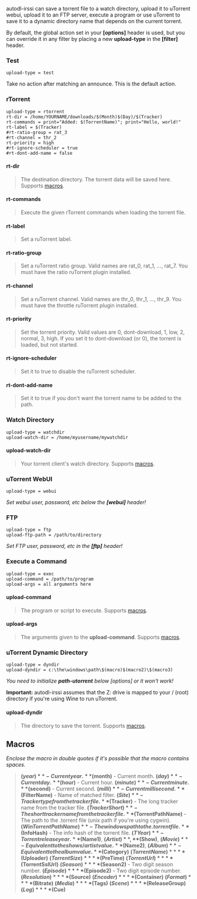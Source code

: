 autodl-irssi can save a torrent file to a watch directory, upload it to uTorrent webui, upload it to an FTP server, execute a program or use uTorrent to save it to a dynamic directory name that depends on the current torrent.

By default, the global action set in your **[options]** header is used, but you can override it in any filter by placing a new **upload-type** in the **[filter]** header.

### Test

```
upload-type = test
```

Take no action after matching an announce. This is the default action.

### rTorrent

```
upload-type = rtorrent
rt-dir = /home/YOURNAME/downloads/$(Month)$(Day)/$(Tracker)
rt-commands = print="Added: $(TorrentName)"; print="Hello, world!"
rt-label = $(Tracker)
#rt-ratio-group = rat_3
#rt-channel = thr_2
rt-priority = high
#rt-ignore-scheduler = true
#rt-dont-add-name = false
```

#### rt-dir

> The destination directory. The torrent data will be saved here. Supports [macros](#macros).

#### rt-commands

> Execute the given rTorrent commands when loading the torrent file.

#### rt-label

> Set a ruTorrent label.

#### rt-ratio-group

> Set a ruTorrent ratio group. Valid names are rat_0, rat_1, ..., rat_7. You must have the ratio ruTorrent plugin installed.

#### rt-channel

> Set a ruTorrent channel. Valid names are thr_0, thr_1, ..., thr_9. You must have the throttle ruTorrent plugin installed.

#### rt-priority

> Set the torrent priority. Valid values are 0, dont-download, 1, low, 2, normal, 3, high. If you set it to dont-download (or 0), the torrent is loaded, but not started.

#### rt-ignore-scheduler

> Set it to true to disable the ruTorrent scheduler.

#### rt-dont-add-name

> Set it to true if you don't want the torrent name to be added to the path.


### Watch Directory

```
upload-type = watchdir
upload-watch-dir = /home/myusername/mywatchdir
```

#### upload-watch-dir

> Your torrent client's watch directory. Supports [macros](#macros).

### uTorrent WebUI

```
upload-type = webui
```

_Set webui user, password, etc below the **[webui]** header!_

### FTP

```
upload-type = ftp
upload-ftp-path = /path/to/directory
```

_Set FTP user, password, etc in the **[ftp]** header!_

### Execute a Command

```
upload-type = exec
upload-command = /path/to/program
upload-args = all arguments here
```

#### upload-command

> The program or script to execute. Supports [macros](#macros).

#### upload-args

> The arguments given to the **upload-command**. Supports [macros](#macros).


### uTorrent Dynamic Directory

```
upload-type = dyndir
upload-dyndir = c:\the\windows\path\$(macro)$(macro2)\$(macro3)
```

_You need to initialize **path-utorrent** below [options] or it won't work!_

**Important:** autodl-irssi assumes that the Z: drive is mapped to your / (root) directory if you're using Wine to run uTorrent.

#### upload-dyndir

> The directory to save the torrent. Supports [macros](#macros).

## Macros

_Enclose the macro in double quotes if it's possible that the macro contains spaces._

> **$(year)** - Current year.
**$(month)** - Current month.
**$(day)** - Current day.
**$(hour)** - Current hour.
**$(minute)** - Current minute.
**$(second)** - Current second.
**$(milli)** - Current millisecond.
**$(FilterName)** - Name of matched filter.
**$(Site)** - Tracker type from the tracker file.
**$(Tracker)** - The long tracker name from the tracker file.
**$(TrackerShort)** - The short tracker name from the tracker file.
**$(TorrentPathName)** - The path to the .torrent file (unix path if you're using cygwin).
**$(WinTorrentPathName)** - The windows path to the .torrent file.
**$(InfoHash)** - The info hash of the torrent file.
**$(TYear)** - Torrent release year.
**$(Name1)**, **$(Artist)**, **$(Show)**, **$(Movie)** - Equivalent to the shows/artist value.
**$(Name2)**, **$(Album)** - Equivalent to the album value.
**$(Category)**
**$(TorrentName)**
**$(Uploader)**
**$(TorrentSize)**
**$(PreTime)**
**$(TorrentUrl)**
**$(TorrentSslUrl)**
**$(Season)**
**$(Season2)** - Two digit season number.
**$(Episode)**
**$(Episode2)** - Two digit episode number.
**$(Resolution)**
**$(Source)**
**$(Encoder)**
**$(Container)**
**$(Format)**
**$(Bitrate)**
**$(Media)**
**$(Tags)**
**$(Scene)**
**$(ReleaseGroup)**
**$(Log)**
**$(Cue)**
